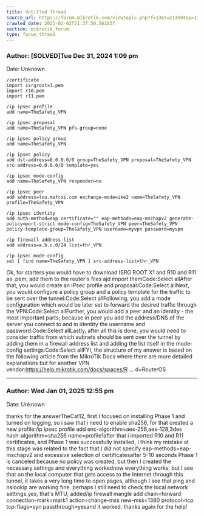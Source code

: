 ```yaml
---
title: Untitled Thread
source_url: https://forum.mikrotik.com/viewtopic.php?f=13&t=213594&p=1117061#p1117061
crawled_date: 2025-02-02T21:37:50.561837
section: mikrotik_forum
type: forum_thread
---
```


### Author: [SOLVED]Tue Dec 31, 2024 1:09 pm
Date: Unknown

```
/certificate
import isrgrootx1.pem
import r10.pem
import r11.pem
```

```
/ip ipsec profile
add name=TheSafety_VPN

/ip ipsec proposal
add name=TheSafety_VPN pfs-group=none
```

```
/ip ipsec policy group
add name=TheSafety_VPN

/ip ipsec policy
add dst-address=0.0.0.0/0 group=TheSafety_VPN proposal=TheSafety_VPN src-address=0.0.0.0/0 template=yes
```

```
/ip ipsec mode-config
add name=TheSafety_VPN responder=no
```

```
/ip ipsec peer
add address=lou.msfcsi.com exchange-mode=ike2 name=TheSafety_VPN profile=TheSafety_VPN

/ip ipsec identity
add auth-method=eap certificate="" eap-methods=eap-mschapv2 generate-policy=port-strict mode-config=TheSafety_VPN peer=TheSafety_VPN policy-template-group=TheSafety_VPN username=myvpn password=myvpn
```

```
/ip firewall address-list
add address=a.b.c.0/24 list=thr_VPN

/ip ipsec mode-config
set [ find name=TheSafety_VPN ] src-address-list=thr_VPN
```

Ok, for starters you would have to download ISRG ROOT X1 and R10 and R11 as .pem, add them to the router's files ajd import themCode:Select allAfter that, you would create an IPsec profile and proposal:Code:Select allNext, you would configure a policy group and a policy template for the traffic to be sent over the tunnel:Code:Select allFollowing, you add a mode configuration which would be later set to forward the desired traffic through the VPN:Code:Select allFurther, you would add a peer and an identity - the most important parts; because in peer you add the address/DNS of the server you connect to and in identity the username and password:Code:Select allLastly, after all this is done, you would need to consider traffic from which subnets should be sent over the tunnel by adding them in a firewall address list and adding the list itself in the mode-config settings:Code:Select allFYI, the structure of my answer is based on the following article from the MikroTik Docs where there are more detailed explanations but for another VPN vendor:https://help.mikrotik.com/docs/spaces/R ... d+RouterOS


---
### Author: Wed Jan 01, 2025 12:55 pm
Date: Unknown

thanks for the answerTheCat12, first I focused on installing Phase 1 and turned on logging, so i saw that i need to enable sha256, for that created a new profile:/ip ipsec profile add enc-algorithm=aes-256,aes-128,3des hash-algorithm=sha256 name=profile1after that i imported R10 and R11 certificates, and Phase 1 was successfully installed, I think my mistake at this stage was related to the fact that I did not specify eap-methods=eap-mschapv2 and excessive selection of certificatesafter 5-10 seconds Phase 1 is canceled because no policy was created, but then I created the necessary settings and everything workednow everything works, but I see that on the local computer that gets access to the Internet through this tunnel, it takes a very long time to open pages, although I see that ping and nslookip are working fine. perhaps I still need to check the local network settings.yes, that's MTU, added/ip firewall mangle add chain=forward connection-mark=mark1 action=change-mss new-mss=1380 protocol=tcp tcp-flags=syn passthrough=yesand it worked. thanks again for the help!

